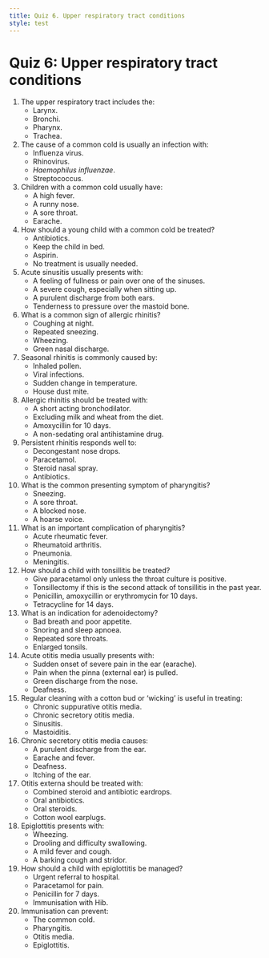 ```yaml
---
title: Quiz 6. Upper respiratory tract conditions
style: test
---
```


# Quiz 6: Upper respiratory tract conditions

1.	The upper respiratory tract includes the:
	-	Larynx.
	-	Bronchi.
	+	Pharynx.
	-	Trachea.
2.	The cause of a common cold is usually an infection with:
	-	Influenza virus.
	+	Rhinovirus.
	-	*Haemophilus influenzae*.
	-	Streptococcus.
3.	Children with a common cold usually have:
	-	A high fever.
	+	A runny nose.
	-	A sore throat.
	-	Earache.
4.	How should a young child with a common cold be treated?
	-	Antibiotics.
	-	Keep the child in bed.
	-	Aspirin.
	+	No treatment is usually needed.
5.	Acute sinusitis usually presents with:
	+	A feeling of fullness or pain over one of the sinuses.
	-	A severe cough, especially when sitting up.
	-	A purulent discharge from both ears.
	-	Tenderness to pressure over the mastoid bone.
6.	What is a common sign of allergic rhinitis?
	-	Coughing at night.
	+	Repeated sneezing.
	-	Wheezing.
	-	Green nasal discharge.
7.	Seasonal rhinitis is commonly caused by:
	+	Inhaled pollen.
	-	Viral infections.
	-	Sudden change in temperature.
	-	House dust mite.
8.	Allergic rhinitis should be treated with:
	-	A short acting bronchodilator.
	-	Excluding milk and wheat from the diet.
	-	Amoxycillin for 10 days.
	+	A non-sedating oral antihistamine drug.
9.	Persistent rhinitis responds well to:
	-	Decongestant nose drops.
	-	Paracetamol.
	+	Steroid nasal spray.
	-	Antibiotics.
10.	What is the common presenting symptom of pharyngitis?
	-	Sneezing.
	+	A sore throat.
	-	A blocked nose.
	-	A hoarse voice.
11.	What is an important complication of pharyngitis?
	+	Acute rheumatic fever.
	-	Rheumatoid arthritis.
	-	Pneumonia.
	-	Meningitis.
12.	How should a child with tonsillitis be treated?
	-	Give paracetamol only unless the throat culture is positive.
	-	Tonsillectomy if this is the second attack of tonsillitis in the past year.
	+	Penicillin, amoxycillin or erythromycin for 10 days.
	-	Tetracycline for 14 days.
13.	What is an indication for adenoidectomy?
	-	Bad breath and poor appetite.
	+	Snoring and sleep apnoea.
	-	Repeated sore throats.
	-	Enlarged tonsils.
14.	Acute otitis media usually presents with:
	+	Sudden onset of severe pain in the ear (earache).
	-	Pain when the pinna  (external ear) is pulled.
	-	Green discharge from the nose.
	-	Deafness.
15.	Regular cleaning with a cotton bud or ‘wicking’ is useful in treating:
	+	Chronic suppurative otitis media.
	-	Chronic secretory otitis media.
	-	Sinusitis.
	-	Mastoiditis.
16.	Chronic secretory otitis media causes:
	-	A purulent discharge from the ear.
	-	Earache and fever.
	+	Deafness.
	-	Itching of the ear.
17.	Otitis externa should be treated with:
	+	Combined steroid and antibiotic eardrops.
	-	Oral antibiotics.
	-	Oral steroids.
	-	Cotton wool earplugs.
18.	Epiglottitis presents with:
	-	Wheezing.
	+	Drooling and difficulty swallowing.
	-	A mild fever and cough.
	-	A barking cough and stridor.
19.	How should a child with epiglottitis be managed?
	+	Urgent referral to hospital.
	-	Paracetamol for pain.
	-	Penicillin for 7 days.
	-	Immunisation with Hib.
20.	Immunisation can prevent:
	-	The common cold.
	-	Pharyngitis.
	-	Otitis media.
	+	Epiglottitis.
